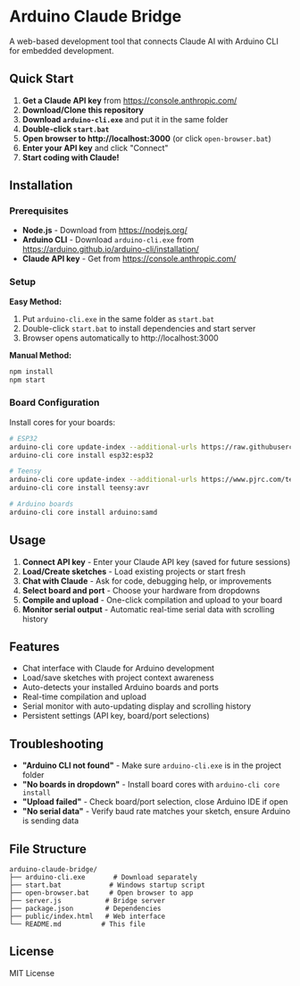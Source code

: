 # Arduino Claude Bridge

A web-based development tool that connects Claude AI with Arduino CLI for embedded development.

## Quick Start

1. **Get a Claude API key** from https://console.anthropic.com/
2. **Download/Clone this repository**
3. **Download `arduino-cli.exe`** and put it in the same folder
4. **Double-click `start.bat`** 
5. **Open browser to http://localhost:3000** (or click `open-browser.bat`)
6. **Enter your API key** and click "Connect"
7. **Start coding with Claude!**

## Installation

### Prerequisites

- **Node.js** - Download from https://nodejs.org/
- **Arduino CLI** - Download `arduino-cli.exe` from https://arduino.github.io/arduino-cli/installation/
- **Claude API key** - Get from https://console.anthropic.com/

### Setup

**Easy Method:**
1. Put `arduino-cli.exe` in the same folder as `start.bat`
2. Double-click `start.bat` to install dependencies and start server
3. Browser opens automatically to http://localhost:3000

**Manual Method:**
```bash
npm install
npm start
```

### Board Configuration

Install cores for your boards:
```bash
# ESP32
arduino-cli core update-index --additional-urls https://raw.githubusercontent.com/espressif/arduino-esp32/gh-pages/package_esp32_index.json
arduino-cli core install esp32:esp32

# Teensy  
arduino-cli core update-index --additional-urls https://www.pjrc.com/teensy/package_teensy_index.json
arduino-cli core install teensy:avr

# Arduino boards
arduino-cli core install arduino:samd
```

## Usage

1. **Connect API key** - Enter your Claude API key (saved for future sessions)
2. **Load/Create sketches** - Load existing projects or start fresh
3. **Chat with Claude** - Ask for code, debugging help, or improvements
4. **Select board and port** - Choose your hardware from dropdowns
5. **Compile and upload** - One-click compilation and upload to your board
6. **Monitor serial output** - Automatic real-time serial data with scrolling history

## Features

- Chat interface with Claude for Arduino development
- Load/save sketches with project context awareness
- Auto-detects your installed Arduino boards and ports
- Real-time compilation and upload
- Serial monitor with auto-updating display and scrolling history
- Persistent settings (API key, board/port selections)

## Troubleshooting

- **"Arduino CLI not found"** - Make sure `arduino-cli.exe` is in the project folder
- **"No boards in dropdown"** - Install board cores with `arduino-cli core install`
- **"Upload failed"** - Check board/port selection, close Arduino IDE if open
- **"No serial data"** - Verify baud rate matches your sketch, ensure Arduino is sending data

## File Structure

```
arduino-claude-bridge/
├── arduino-cli.exe       # Download separately
├── start.bat            # Windows startup script
├── open-browser.bat     # Open browser to app
├── server.js           # Bridge server
├── package.json        # Dependencies
├── public/index.html   # Web interface
└── README.md          # This file
```

## License

MIT License
